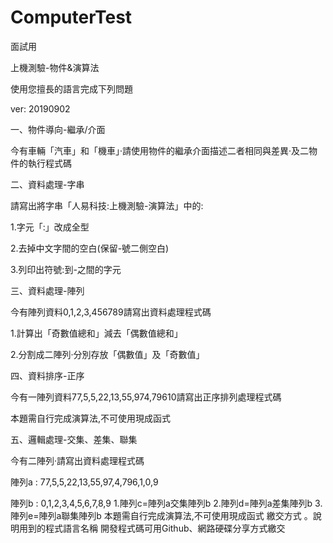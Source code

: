 # ComputerTest
面試用

上機測驗-物件&演算法

使用您擅長的語言完成下列問題

ver: 20190902

一、物件導向-繼承/介面

今有車輛「汽車」和「機車」·請使用物件的繼承介面描述二者相同與差異·及二物件的執行程式碼

二、資料處理-字串

請寫出將字串「人易科技:上機測驗-演算法」中的:

1.字元「:」改成全型

2.去掉中文字間的空白(保留-號二側空白)

3.列印出符號:到-之間的字元

三、資料處理-陣列

今有陣列資料0,1,2,3,456789請寫出資料處理程式碼

1.計算出「奇數值總和」減去「偶數值總和」

2.分割成二陣列·分別存放「偶數值」及「奇數值」

四、資料排序-正序

今有一陣列資料77,5,5,22,13,55,974,79610請寫出正序排列處理程式碼

本題需自行完成演算法,不可使用現成函式

五、邏輯處理-交集、差集、聯集

今有二陣列·請寫出資料處理程式碼

陣列a : 77,5,5,22,13,55,97,4,796,1,0,9

陣列b : 0,1,2,3,4,5,6,7,8,9
1.陣列c=陣列a交集陣列b
2.陣列d=陣列a差集陣列b
3.陣列e=陣列a聯集陣列b
本題需自行完成演算法,不可使用現成函式
繳交方式
。說明用到的程式語言名稱
開發程式碼可用Github、網路硬碟分享方式繳交
